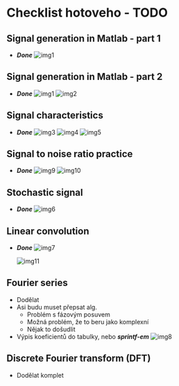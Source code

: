 # Checklist hotoveho - TODO

## Signal generation in Matlab - part 1

- ***Done***
  ![img1](/Signal_gen_p1/assets/img.png)

## Signal generation in Matlab - part 2

- ***Done***
  ![img1](/Signal_gen_p2/assets/img.png)
  ![img2](/Signal_gen_p2/assets/img2.png)

## Signal characteristics

- ***Done***
  ![img3](/Signal_characteristics/assets/img1.png)
  ![img4](/Signal_characteristics/assets/img2.png)
  ![img5](/Signal_characteristics/assets/img3.png)

## Signal to noise ratio practice

- ***Done***
  ![img9](SignalNoise/assets/img.png)
  ![img10](SignalNoise/assets/img2.png)

## Stochastic signal

- ***Done***
  ![img6](/Stochastic_signal/assets/img.png)

## Linear convolution

- ***Done***
  ![img7](/Linear_convolution/assets/img1.png)

  ![img11](/Linear_convolution/assets/img2.png)

## Fourier series

- Dodělat
- Asi budu muset přepsat alg.
  - Problém s fázovým posuvem
  - Možná problém, že to beru jako komplexní
  - Nějak to došudlit
- Výpis koeficientů do tabulky, nebo ***sprintf-em***
  ![img8](Fourier/assets/img.png)

## Discrete Fourier transform (DFT)

- Dodělat komplet
